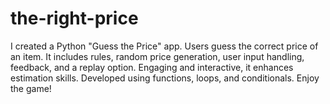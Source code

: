 # the-right-price
I created a Python "Guess the Price" app. Users guess the correct price of an item. It includes rules, random price generation, user input handling, feedback, and a replay option. Engaging and interactive, it enhances estimation skills. Developed using functions, loops, and conditionals. Enjoy the game!
